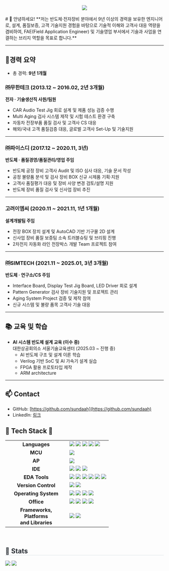 <div align= "center">
    <img src="https://capsule-render.vercel.app/api?type=wave&color=gradient&height=180&text=미래에%20도전하는%20Hwan&animation=twinkling&fontColor=000000&fontSize=70" />
</div>

<br>
# 👋 안녕하세요!  
**저는 반도체·전자장비 분야에서 9년 이상의 경력을 보유한 엔지니어로,  
설계, 품질보증, 고객 기술지원 경험을 바탕으로 기술적 이해와 고객사 대응 역량을 겸비하여,  
FAE(Field Application Engineer) 및 기술영업 부서에서 기술과 사업을 연결하는 브리지 역할을 목표로 합니다.** 

---

## 🏢경력 요약
- 총 경력: **9년 1개월**   

### ㈜무한테크 (2013.12 ~ 2016.02, 2년 3개월)  
**전자 · 기술생산직 사원/팀원**  
- CAR Audio Test Jig 회로 설계 및 제품 성능 검증 수행  
- Multi Aging 검사 시스템 제작 및 시험 테스트 환경 구축  
- 자동차 전장부품 품질 검사 및 고객사 CS 대응  
- 해외/국내 고객 품질검증 대응, 글로벌 고객사 Set-Up 및 기술지원  

---

### ㈜파이스디 (2017.12 ~ 2020.11, 3년)  
**반도체 · 품질경영/품질관리/영업 주임**  
- 반도체 공정 장비 고객사 Audit 및 ISO 심사 대응, 기술 문서 작성  
- 공정 불량품 분석 및 검사 장비 BOX 신규 시제품 기획·지원  
- 고객사 품질평가 대응 및 장비 사양 변경 검토/설명 지원  
- 반도체 장비 품질 검사 및 신사업 장비 추진  

---

### 고려이엠씨 (2020.11 ~ 2021.11, 1년 1개월)  
**설계개발팀 주임**  
- 전장 BOX 장치 설계 및 AutoCAD 기반 기구물 2D 설계  
- 신사업 장비 품질 보증팀 소속 트러블슈팅 및 브리핑 진행  
- 2차전지 자동화 라인 전장박스 개발 Team 프로젝트 참여  

---

### ㈜SIMTECH (2021.11 ~ 2025.01, 3년 3개월)  
**반도체 · 연구소/CS 주임**  
- Interface Board, Display Test Jig Board, LED Driver 회로 설계  
- Pattern Generator 검사 장비 기술지원 및 프로젝트 관리  
- Aging System Project 검증 및 제작 참여  
- 신규 시스템 및 불량 품목 고객사 기술 대응  

---

## 📚 교육 및 학습
- **AI 시스템 반도체 설계 교육 (이수 중)**  
  대한상공회의소 서울기술교육센터 (2025.03 ~ 진행 중)  
  - AI 반도체 구조 및 설계 이론 학습  
  - Verilog 기반 SoC 및 AI 가속기 설계 실습  
  - FPGA 활용 프로토타입 제작
  - ARM architecture 

---

## 📫 Contact
- GitHub: [https://github.com/sundaah](https://github.com/sundaah)    
- LinkedIn: [링크](https://www.linkedin.com/in/%ED%99%98-%EC%9E%A5-63a7a07a/)

## 🚀 Tech Stack 🚀

<table>
  <tr>
    <td align="center" width="180"><strong>Languages</strong></td>
    <td>
      <img src="https://img.shields.io/badge/C-A8B9CC?style=for-the-badge&logo=c&logoColor=white"/>
      <img src="https://img.shields.io/badge/Python-3776AB?style=for-the-badge&logo=python&logoColor=white"/>
      <img src="https://img.shields.io/badge/Verilog-90C0DE?style=for-the-badge"/>
      <img src="https://img.shields.io/badge/SystemVerilog-77A651?style=for-the-badge"/>
      <img src="https://img.shields.io/badge/Markdown-000000?style=for-the-badge&logo=markdown&logoColor=white"/>
    </td>
  </tr>
  <tr>
    <td align="center"><strong>MCU</strong></td>
    <td>
      <img src="https://img.shields.io/badge/ATmega128-E34F26?style=for-the-badge&logo=microchip-technology&logoColor=white"/>
    </td>
  </tr>
  <tr>
    <td align="center"><strong>AP</strong></td>
    <td>
      <img src="https://img.shields.io/badge/Raspberry%20Pi-A22846?style=for-the-badge&logo=raspberry-pi&logoColor=white"/>
    </td>
  </tr>
  <tr>
    <td align="center"><strong>IDE</strong></td>
    <td>
      <img src="https://img.shields.io/badge/Vivado-8E2285?style=for-the-badge&logo=xilinx&logoColor=white"/>
      <img src="https://img.shields.io/badge/Visual%20Studio%20Code-007ACC?style=for-the-badge&logo=visual-studio-code&logoColor=white"/>
      <img src="https://img.shields.io/badge/Visual%20Studio-5C2D91?style=for-the-badge&logo=visual-studio&logoColor=white"/>
    </td>
  </tr>
  <tr>
    <td align="center"><strong>EDA Tools</strong></td>
    <td>
      <img src="https://img.shields.io/badge/VCS-00A652?style=for-the-badge&logo=synopsys&logoColor=white"/>
      <img src="https://img.shields.io/badge/Verdi-00A652?style=for-the-badge&logo=synopsys&logoColor=white"/>
      <img src="https://img.shields.io/badge/OrCAD-CC0000?style=for-the-badge&logo=orcid&logoColor=white"/>
      <img src="https://img.shields.io/badge/AutoCAD-EE1C25?style=for-the-badge&logo=autodesk&logoColor=white"/>
      <img src="https://img.shields.io/badge/EPLAN-0078D7?style=for-the-badge"/>
      <img src="https://img.shields.io/badge/PADS-006699?style=for-the-badge"/>
    </td>
  </tr>
  <tr>
    <td align="center"><strong>Version Control</strong></td>
    <td>
      <img src="https://img.shields.io/badge/Git-F05032?style=for-the-badge&logo=git&logoColor=white"/>
      <img src="https://img.shields.io/badge/GitHub-181717?style=for-the-badge&logo=github&logoColor=white"/>
    </td>
  </tr>
  <tr>
    <td align="center"><strong>Operating System</strong></td>
    <td>
      <img src="https://img.shields.io/badge/Linux-FCC624?style=for-the-badge&logo=linux&logoColor=black"/>
      <img src="https://img.shields.io/badge/Ubuntu-E95420?style=for-the-badge&logo=ubuntu&logoColor=white"/>
      <img src="https://img.shields.io/badge/CentOS-22225B?style=for-the-badge&logo=centos&logoColor=white"/>
      <img src="https://img.shields.io/badge/Windows-0078D6?style=for-the-badge&logo=windows&logoColor=white"/>
    </td>
  </tr>
  <tr>
    <td align="center"><strong>Office</strong></td>
    <td>
      <img src="https://img.shields.io/badge/Microsoft%20Excel-217346?style=for-the-badge&logo=microsoft-excel&logoColor=white"/>
      <img src="https://img.shields.io/badge/Microsoft%20Word-2B579A?style=for-the-badge&logo=microsoft-word&logoColor=white"/>
      <img src="https://img.shields.io/badge/Microsoft%20PowerPoint-B7472A?style=for-the-badge&logo=microsoft-powerpoint&logoColor=white"/>
      <img src="https://img.shields.io/badge/Microsoft%20Office-D83B01?style=for-the-badge&logo=microsoft-office&logoColor=white"/>
    </td>
  </tr>
  <tr>
    <td align="center"><strong>Frameworks, Platforms<br/>and Libraries</strong></td>
    <td>
      <img src="https://img.shields.io/badge/Anaconda-44A833?style=for-the-badge&logo=anaconda&logoColor=white"/>
      <img src="https://img.shields.io/badge/OpenCV-5C3EE8?style=for-the-badge&logo=opencv&logoColor=white"/>
    </td>
  </tr>
</table>

<br>

<div style="text-align: left;"> 
<h2 style="border-bottom: 1px solid #d8dee4; color: #282d33;"> 🏅 Stats </h2> 
<div style="text-align: left;"> 
    <img src="https://github-readme-stats.vercel.app/api?username=Alex&custom_title=Alex's Github Stat&bg_color=180,000000,&title_color=000000&text_color=000000"/>
    <img src="https://github-readme-stats.vercel.app/api/top-langs/?username=Alex&layout=compact&bg_color=180,000000,&title_color=000000&text_color=000000"/>
</div> 
</div>
